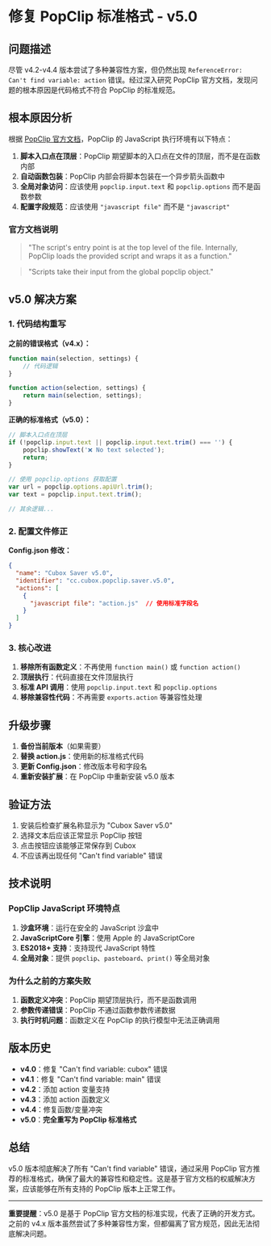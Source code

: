 # 修复 PopClip 标准格式 - v5.0

## 问题描述

尽管 v4.2-v4.4 版本尝试了多种兼容性方案，但仍然出现 `ReferenceError: Can't find variable: action` 错误。经过深入研究 PopClip 官方文档，发现问题的根本原因是代码格式不符合 PopClip 的标准规范。

## 根本原因分析

根据 [PopClip 官方文档](https://www.popclip.app/dev/js-actions)，PopClip 的 JavaScript 执行环境有以下特点：

1. **脚本入口点在顶层**：PopClip 期望脚本的入口点在文件的顶层，而不是在函数内部
2. **自动函数包装**：PopClip 内部会将脚本包装在一个异步箭头函数中
3. **全局对象访问**：应该使用 `popclip.input.text` 和 `popclip.options` 而不是函数参数
4. **配置字段规范**：应该使用 `"javascript file"` 而不是 `"javascript"`

### 官方文档说明

> "The script's entry point is at the top level of the file. Internally, PopClip loads the provided script and wraps it as a function."

> "Scripts take their input from the global popclip object."

## v5.0 解决方案

### 1. 代码结构重写

**之前的错误格式（v4.x）：**
```javascript
function main(selection, settings) {
    // 代码逻辑
}

function action(selection, settings) {
    return main(selection, settings);
}
```

**正确的标准格式（v5.0）：**
```javascript
// 脚本入口点在顶层
if (!popclip.input.text || popclip.input.text.trim() === '') {
    popclip.showText('❌ No text selected');
    return;
}

// 使用 popclip.options 获取配置
var url = popclip.options.apiUrl.trim();
var text = popclip.input.text.trim();

// 其余逻辑...
```

### 2. 配置文件修正

**Config.json 修改：**
```json
{
  "name": "Cubox Saver v5.0",
  "identifier": "cc.cubox.popclip.saver.v5.0",
  "actions": [
    {
      "javascript file": "action.js"  // 使用标准字段名
    }
  ]
}
```

### 3. 核心改进

1. **移除所有函数定义**：不再使用 `function main()` 或 `function action()`
2. **顶层执行**：代码直接在文件顶层执行
3. **标准 API 调用**：使用 `popclip.input.text` 和 `popclip.options`
4. **移除兼容性代码**：不再需要 `exports.action` 等兼容性处理

## 升级步骤

1. **备份当前版本**（如果需要）
2. **替换 action.js**：使用新的标准格式代码
3. **更新 Config.json**：修改版本号和字段名
4. **重新安装扩展**：在 PopClip 中重新安装 v5.0 版本

## 验证方法

1. 安装后检查扩展名称显示为 "Cubox Saver v5.0"
2. 选择文本后应该正常显示 PopClip 按钮
3. 点击按钮应该能够正常保存到 Cubox
4. 不应该再出现任何 "Can't find variable" 错误

## 技术说明

### PopClip JavaScript 环境特点

1. **沙盒环境**：运行在安全的 JavaScript 沙盒中
2. **JavaScriptCore 引擎**：使用 Apple 的 JavaScriptCore
3. **ES2018+ 支持**：支持现代 JavaScript 特性
4. **全局对象**：提供 `popclip`、`pasteboard`、`print()` 等全局对象

### 为什么之前的方案失败

1. **函数定义冲突**：PopClip 期望顶层执行，而不是函数调用
2. **参数传递错误**：PopClip 不通过函数参数传递数据
3. **执行时机问题**：函数定义在 PopClip 的执行模型中无法正确调用

## 版本历史

- **v4.0**：修复 "Can't find variable: cubox" 错误
- **v4.1**：修复 "Can't find variable: main" 错误
- **v4.2**：添加 action 变量支持
- **v4.3**：添加 action 函数定义
- **v4.4**：修复函数/变量冲突
- **v5.0**：**完全重写为 PopClip 标准格式**

## 总结

v5.0 版本彻底解决了所有 "Can't find variable" 错误，通过采用 PopClip 官方推荐的标准格式，确保了最大的兼容性和稳定性。这是基于官方文档的权威解决方案，应该能够在所有支持的 PopClip 版本上正常工作。

---

**重要提醒**：v5.0 是基于 PopClip 官方文档的标准实现，代表了正确的开发方式。之前的 v4.x 版本虽然尝试了多种兼容性方案，但都偏离了官方规范，因此无法彻底解决问题。